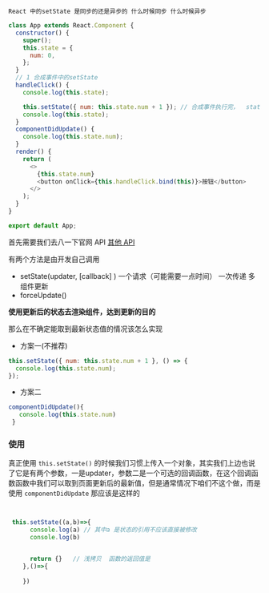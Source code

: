`React 中的setState 是同步的还是异步的 什么时候同步 什么时候异步`

```js
class App extends React.Component {
  constructor() {
    super();
    this.state = {
      num: 0,
    };
  }
  // 1 合成事件中的setState
  handleClick() {
    console.log(this.state);

    this.setState({ num: this.state.num + 1 }); // 合成事件执行完，  state 并没有更新 造成所谓的 异步 try 代码块执行完事之后
    console.log(this.state);
  }
  componentDidUpdate() {
    console.log(this.state.num);
  }
  render() {
    return (
      <>
        {this.state.num}
        <button onClick={this.handleClick.bind(this)}>按钮</button>
      </>
    );
  }
}

export default App;
```

首先需要我们去八一下官网 API [其他 API](https://zh-hans.reactjs.org/docs/react-component.html#setstate)

有两个方法是由开发自己调用

- setState(updater, [callback] ) 一个请求（可能需要一点时间） 一次传递 多组件更新
- forceUpdate()

**使用更新后的状态去渲染组件，达到更新的目的**

那么在不确定能取到最新状态值的情况该怎么实现

- 方案一(不推荐)

```js
this.setState({ num: this.state.num + 1 }, () => {
  console.log(this.state.num);
});
```

- 方案二

```js
componentDidUpdate(){
   console.log(this.state.num)
 }
```

### 使用

真正使用 `this.setState()` 的时候我们习惯上传入一个对象，其实我们上边也说了它是有两个参数，一是updater，参数二是一个可选的回调函数，在这个回调函数函数中我们可以取到页面更新后的最新值，但是通常情况下咱们不这个做，而是使用
`componentDidUpdate`
那应该是这样的 

```js


 this.setState((a,b)=>{
      console.log(a) // 其中a 是状态的引用不应该直接被修改
      console.log(b)


      return {}   // 浅拷贝  函数的返回值是
    },()=>{
      
    })
```